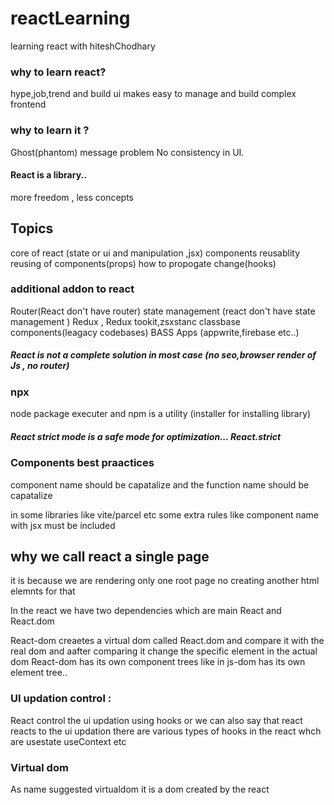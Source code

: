 # reactLearning
learning react with hiteshChodhary
<h3> why to learn react?</h3>
hype,job,trend and build ui
makes easy to manage  and build complex frontend
<h3>why to learn it ?</h3>
Ghost(phantom) message problem 
No consistency in UI.
<h4>React is a library..</h4>
 more freedom , less concepts
 <h2>Topics</h2>
  core of react  (state or ui and manipulation ,jsx)
  components reusablity
  reusing of components(props)
  how to propogate change(hooks)
  <h3>additional addon to react</h3>
  Router(React don't have router)
  state management (react don't have state management )
  Redux , Redux tookit,zsxstanc
  classbase components(leagacy codebases)
  BASS Apps (appwrite,firebase etc..)
  <h5>React is not a complete solution in most case (no seo,browser render of Js , no router)</h5>
<h3>npx</h3> node package executer and <bold>npm </bold>is a utility (installer for installing library)
<h5>
    React strict mode is a safe mode for optimization... React.strict
</h5>
<h3>Components best praactices</h3>
<p>component name should be  capatalize and the function name should be capatalize
</p>
<p>
    in some libraries like vite/parcel etc some extra rules like component name with jsx must be included 
</p>
<h2>why we call react a single page</h2>
<p> it is because we are rendering only one root page no creating another html elemnts for that</p>
<p>In the react we have two dependencies which are main React and React.dom </p>
<p>React-dom creaetes a virtual dom called React.dom and compare it with the real dom and aafter comparing it change the specific element in the actual dom 
    React-dom has its own component trees like in js-dom has its own element tree.. 
</p>
<h3>UI updation control :
</h3>
<p>React control the ui updation using hooks or we can also say that react reacts to the ui updation 
    there are various types of hooks in the react whch are usestate useContext etc
</p>
<h3>Virtual dom</h3>
<p>As name suggested virtualdom it is a dom created by the react</p>